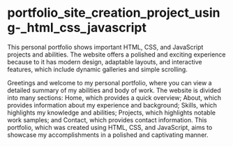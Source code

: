 # portfolio_site_creation_project_using-_html_css_javascript
This personal portfolio shows important HTML, CSS, and JavaScript projects and abilities. The website offers a polished and exciting experience because to it has modern design, adaptable layouts, and interactive features, which include dynamic galleries and simple scrolling.

Greetings and welcome to my personal portfolio, where you can view a detailed summary of my abilities and body of work. The website is divided into many sections: Home, which provides a quick overview; About, which provides information about my experience and background; Skills, which highlights my knowledge and abilities; Projects, which highlights notable work samples; and Contact, which provides contact information. This portfolio, which was created using HTML, CSS, and JavaScript, aims to showcase my accomplishments in a polished and captivating manner.
